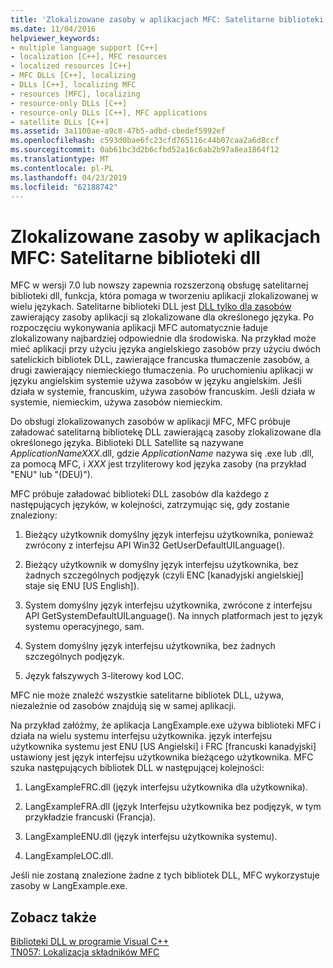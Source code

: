 ```yaml
---
title: 'Zlokalizowane zasoby w aplikacjach MFC: Satelitarne biblioteki dll'
ms.date: 11/04/2016
helpviewer_keywords:
- multiple language support [C++]
- localization [C++], MFC resources
- localized resources [C++]
- MFC DLLs [C++], localizing
- DLLs [C++], localizing MFC
- resources [MFC], localizing
- resource-only DLLs [C++]
- resource-only DLLs [C++], MFC applications
- satellite DLLs [C++]
ms.assetid: 3a1100ae-a9c8-47b5-adbd-cbedef5992ef
ms.openlocfilehash: c593d0bae6fc23cfd765116c44b07caa2a6d8ccf
ms.sourcegitcommit: 0ab61bc3d2b6cfbd52a16c6ab2b97a8ea1864f12
ms.translationtype: MT
ms.contentlocale: pl-PL
ms.lasthandoff: 04/23/2019
ms.locfileid: "62188742"
---
```

# <a name="localized-resources-in-mfc-applications-satellite-dlls"></a>Zlokalizowane zasoby w aplikacjach MFC: Satelitarne biblioteki dll

MFC w wersji 7.0 lub nowszy zapewnia rozszerzoną obsługę satelitarnej biblioteki dll, funkcja, która pomaga w tworzeniu aplikacji zlokalizowanej w wielu językach. Satelitarne biblioteki DLL jest [DLL tylko dla zasobów](creating-a-resource-only-dll.md) zawierający zasoby aplikacji są zlokalizowane dla określonego języka. Po rozpoczęciu wykonywania aplikacji MFC automatycznie ładuje zlokalizowany najbardziej odpowiednie dla środowiska. Na przykład może mieć aplikacji przy użyciu języka angielskiego zasobów przy użyciu dwóch satelickich bibliotek DLL, zawierające francuska tłumaczenie zasobów, a drugi zawierający niemieckiego tłumaczenia. Po uruchomieniu aplikacji w języku angielskim systemie używa zasobów w języku angielskim. Jeśli działa w systemie, francuskim, używa zasobów francuskim. Jeśli działa w systemie, niemieckim, używa zasobów niemieckim.

Do obsługi zlokalizowanych zasobów w aplikacji MFC, MFC próbuje załadować satelitarną bibliotekę DLL zawierającą zasoby zlokalizowane dla określonego języka. Biblioteki DLL Satellite są nazywane *ApplicationNameXXX*.dll, gdzie *ApplicationName* nazywa się .exe lub .dll, za pomocą MFC, i *XXX* jest trzyliterowy kod języka zasoby (na przykład "ENU" lub "(DEU)").

MFC próbuje załadować biblioteki DLL zasobów dla każdego z następujących języków, w kolejności, zatrzymując się, gdy zostanie znaleziony:

1. Bieżący użytkownik domyślny język interfejsu użytkownika, ponieważ zwrócony z interfejsu API Win32 GetUserDefaultUILanguage().

1. Bieżący użytkownik w domyślny język interfejsu użytkownika, bez żadnych szczególnych podjęzyk (czyli ENC [kanadyjski angielskiej] staje się ENU [US English]).

1. System domyślny język interfejsu użytkownika, zwrócone z interfejsu API GetSystemDefaultUILanguage(). Na innych platformach jest to język systemu operacyjnego, sam.

1. System domyślny język interfejsu użytkownika, bez żadnych szczególnych podjęzyk.

1. Język fałszywych 3-literowy kod LOC.

MFC nie może znaleźć wszystkie satelitarne bibliotek DLL, używa, niezależnie od zasobów znajdują się w samej aplikacji.

Na przykład załóżmy, że aplikacja LangExample.exe używa biblioteki MFC i działa na wielu systemu interfejsu użytkownika. język interfejsu użytkownika systemu jest ENU [US Angielski] i FRC [francuski kanadyjski] ustawiony jest język interfejsu użytkownika bieżącego użytkownika. MFC szuka następujących bibliotek DLL w następującej kolejności:

1. LangExampleFRC.dll (język interfejsu użytkownika dla użytkownika).

1. LangExampleFRA.dll (język Interfejsu użytkownika bez podjęzyk, w tym przykładzie francuski (Francja).

1. LangExampleENU.dll (język interfejsu użytkownika systemu).

1. LangExampleLOC.dll.

Jeśli nie zostaną znalezione żadne z tych bibliotek DLL, MFC wykorzystuje zasoby w LangExample.exe.

## <a name="see-also"></a>Zobacz także

[Biblioteki DLL w programie Visual C++](dlls-in-visual-cpp.md)<br/>
[TN057: Lokalizacja składników MFC](../mfc/tn057-localization-of-mfc-components.md)
